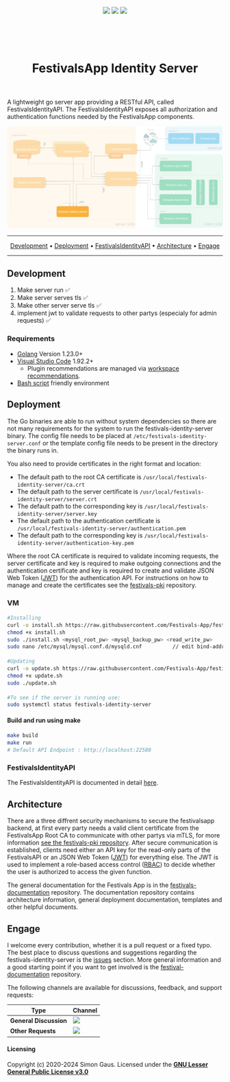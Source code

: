 <p align="center">
   <a href="https://github.com/festivals-app/festivals-identity-server/commits/" title="Last Commit"><img src="https://img.shields.io/github/last-commit/festivals-app/festivals-identity-server?style=flat"></a>
   <a href="https://github.com/festivals-app/festivals-identity-server/issues" title="Open Issues"><img src="https://img.shields.io/github/issues/festivals-app/festivals-identity-server?style=flat"></a>
   <a href="./LICENSE" title="License"><img src="https://img.shields.io/github/license/festivals-app/festivals-identity-server.svg"></a>
</p>

<h1 align="center">
  <br/><br/>
    FestivalsApp Identity Server
  <br/><br/>
</h1>

A lightweight go server app providing a RESTful API, called FestivalsIdentityAPI. The FestivalsIdentityAPI exposes all authorization and authentication functions needed by the FestivalsApp components.

![Figure 1: Architecture Overview Highlighted](https://github.com/Festivals-App/festivals-documentation/blob/main/images/architecture/architecture_overview_identity.svg "Figure 1: Architecture Overview Highlighted")

<hr/>
<p align="center">
  <a href="#development">Development</a> •
  <a href="#deployment">Deployment</a> •
  <a href="#festivalsidentityapi">FestivalsIdentityAPI</a> •
  <a href="#architecture">Architecture</a> •
  <a href="#engage">Engage</a>
</p>
<hr/>

## Development

1. Make server run ✅
2. Make server serves tls ✅
3. Make other server serve tls ✅
4. implement jwt to validate requests to other partys (especialy for admin requests) ✅

### Requirements

- [Golang](https://go.dev/) Version 1.23.0+
- [Visual Studio Code](https://code.visualstudio.com/download) 1.92.2+
  - Plugin recommendations are managed via [workspace recommendations](https://code.visualstudio.com/docs/editor/extension-marketplace#_recommended-extensions).
- [Bash script](https://en.wikipedia.org/wiki/Bash_(Unix_shell)) friendly environment

## Deployment

The Go binaries are able to run without system dependencies so there are not many requirements for the system to run the festivals-identity-server binary.
The config file needs to be placed at `/etc/festivals-identity-server.conf` or the template config file needs to be present in the directory the binary runs in.

You also need to provide certificates in the right format and location:

- The default path to the root CA certificate is          `/usr/local/festivals-identity-server/ca.crt`
- The default path to the server certificate is           `/usr/local/festivals-identity-server/server.crt`
- The default path to the corresponding key is            `/usr/local/festivals-identity-server/server.key`
- The default path to the authentication certificate is   `/usr/local/festivals-identity-server/authentication.pem`
- The default path to the corresponding key is            `/usr/local/festivals-identity-server/authentication-key.pem`

Where the root CA certificate is required to validate incoming requests, the server certificate and key is required to make outgoing connections
and the authentication certificate and key is required to create and validate JSON Web Token ([JWT](https://de.wikipedia.org/wiki/JSON_Web_Token)) for the authentication API.
For instructions on how to manage and create the certificates see the [festivals-pki](https://github.com/Festivals-App/festivals-pki) repository.

### VM

```bash
#Installing
curl -o install.sh https://raw.githubusercontent.com/Festivals-App/festivals-identity-server/master/operation/install.sh
chmod +x install.sh
sudo ./install.sh <mysql_root_pw> <mysql_backup_pw> <read_write_pw>
sudo nano /etc/mysql/mysql.conf.d/mysqld.cnf          // edit bind-address=<private-ip>

#Updating
curl -o update.sh https://raw.githubusercontent.com/Festivals-App/festivals-identity-server/master/operation/update.sh
chmod +x update.sh
sudo ./update.sh

#To see if the server is running use:
sudo systemctl status festivals-identity-server
```

#### Build and run using make

```bash
make build
make run
# Default API Endpoint : http://localhost:22580
```

### FestivalsIdentityAPI

The FestivalsIdentityAPI is documented in detail [here](./DOCUMENTATION.md).

## Architecture

There are a three diffrent security mechanisms to secure the festivalsapp backend, at first every party needs a valid client certificate from the FestivalsApp Root CA to communicate with other partys via mTLS, for more information [see the festivals-pki repository](https://github.com/Festivals-App/festivals-pki). After secure communication is established, clients need either an API key for the read-only parts of the FestivalsAPI or an JSON Web Token ([JWT](https://de.wikipedia.org/wiki/JSON_Web_Token)) for everything else. The JWT is used to implement a role-based access control ([RBAC](https://de.wikipedia.org/wiki/Role_Based_Access_Control)) to decide whether the user is authorized to access the given function.

The general documentation for the Festivals App is in the [festivals-documentation](https://github.com/festivals-app/festivals-documentation) repository. 
The documentation repository contains architecture information, general deployment documentation, templates and other helpful documents.

## Engage

I welcome every contribution, whether it is a pull request or a fixed typo. The best place to discuss questions and suggestions regarding the festivals-identity-server is the [issues](https://github.com/festivals-app/festivals-identity-server/issues/) section. More general information and a good starting point if you want to get involved is the [festival-documentation](https://github.com/Festivals-App/festivals-documentation) repository.

The following channels are available for discussions, feedback, and support requests:

| Type                     | Channel                                                |
| ------------------------ | ------------------------------------------------------ |
| **General Discussion**   | <a href="https://github.com/festivals-app/festivals-documentation/issues/new/choose" title="General Discussion"><img src="https://img.shields.io/github/issues/festivals-app/festivals-documentation/question.svg?style=flat-square"></a> </a>   |
| **Other Requests**    | <a href="mailto:simon.cay.gaus@gmail.com" title="Email me"><img src="https://img.shields.io/badge/email-Simon-green?logo=mail.ru&style=flat-square&logoColor=white"></a>   |

#### Licensing

Copyright (c) 2020-2024 Simon Gaus. Licensed under the [**GNU Lesser General Public License v3.0**](./LICENSE)